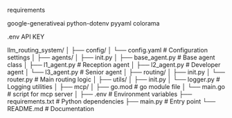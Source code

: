 requirements

google-generativeai
python-dotenv
pyyaml
colorama

.env
API KEY

llm_routing_system/
│
├── config/
│ └── config.yaml # Configuration settings
│
├── agents/
│ ├── init.py
│ ├── base_agent.py # Base agent class
│ ├── l1_agent.py # Reception agent
│ ├── l2_agent.py # Developer agent
│ └── l3_agent.py # Senior agent
│
├── routing/
│ ├── init.py
│ └── router.py # Main routing logic
│
├── utils/
│ ├── init.py
│ └── logger.py # Logging utilities
│
├── mcp/
│ ├── go.mod # go module file
│ └── main.go # script for mcp server
│
├── .env # Environment variables
├── requirements.txt # Python dependencies
├── main.py # Entry point
└── README.md # Documentation
